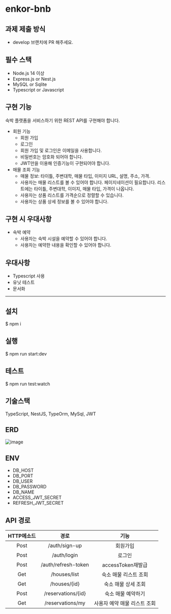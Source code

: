 # enkor-bnb

## 과제 제출 방식

- develop 브랜치에 PR 해주세요.

## 필수 스택

- Node.js 14 이상
- Express.js or Nest.js
- MySQL or Sqlite
- Typescript or Javascript

## 구현 기능

숙박 플랫폼을 서비스하기 위한 REST API를 구현해야 합니다.

- 회원 기능
  - 회원 가입
  - 로그인
  - 회원 가입 및 로그인은 이메일을 사용합니다.
  - 비밀번호는 암호화 되어야 합니다.
  - JWT만을 이용해 인증기능이 구현되어야 합니다.
- 매물 조회 기능
  - 매물 정보: 타이틀, 주변대학, 매물 타입, 이미지 URL, 설명, 주소, 가격.
  - 사용자는 매물 리스트를 볼 수 있어야 합니다. 페이지네이션이 필요합니다. 리스트에는 타이틀, 주변대학, 이미지, 매물 타입, 가격이 나옵니다.
  - 사용자는 상품 리스트를 가격순으로 정렬할 수 있습니다.
  - 사용자는 상품 상세 정보를 볼 수 있어야 합니다.

## 구현 시 우대사항

- 숙박 예약
  - 사용자는 숙박 시설을 예약할 수 있어야 합니다.
  - 사용자는 예약한 내용을 확인할 수 있어야 합니다.

## 우대사항

- Typescript 사용
- 유닛 테스트
- 문서화

---

## 설치

$ npm i

## 실행

$ npm run start:dev

## 테스트

$ npm run test:watch

## 기술스택

TypeScript, NestJS, TypeOrm, MySql, JWT

## ERD

![image](https://github.com/TaeHyeongKwon/be-test/blob/TaeHyeong/img/enkor-erd.png?raw=true)

## ENV

- DB_HOST
- DB_PORT
- DB_USER
- DB_PASSWORD
- DB_NAME
- ACCESS_JWT_SECRET
- REFRESH_JWT_SECRET

## API 경로

| HTTP메소드 |        경로         |             기능             |
| :--------: | :-----------------: | :--------------------------: |
|    Post    |    /auth/sign-up    |           회원가입           |
|    Post    |     /auth/login     |            로그인            |
|    Post    | /auth/refresh-token |      accessToken재발급       |
|    Get     |    /houses/list     |    숙소 매물 리스트 조회     |
|    Get     |    /houses/{id}     |     숙소 매물 상세 조회      |
|    Post    | /reservations/{id}  |      숙소 매물 예약하기      |
|    Get     |  /reservations/my   | 사용자 예약 매물 리스트 조회 |
